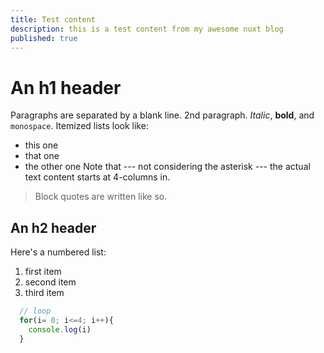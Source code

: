 ```yaml
---
title: Test content
description: this is a test content from my awesome nuxt blog
published: true
---
```

An h1 header
============
Paragraphs are separated by a blank line.
2nd paragraph. *Italic*, **bold**, and `monospace`. Itemized lists
look like:
  * this one
  * that one
  * the other one
Note that --- not considering the asterisk --- the actual text
content starts at 4-columns in.
> Block quotes are
> written like so.

An h2 header
------------
Here's a numbered list:
 1. first item
 2. second item
 3. third item

```js
  // loop
  for(i= 0; i<=4; i++){
    console.log(i)
  }
```